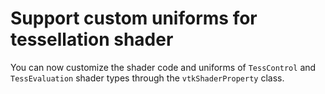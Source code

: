 # Support custom uniforms for tessellation shader

You can now customize the shader code and uniforms of `TessControl`
and `TessEvaluation` shader types through the `vtkShaderProperty` class.
